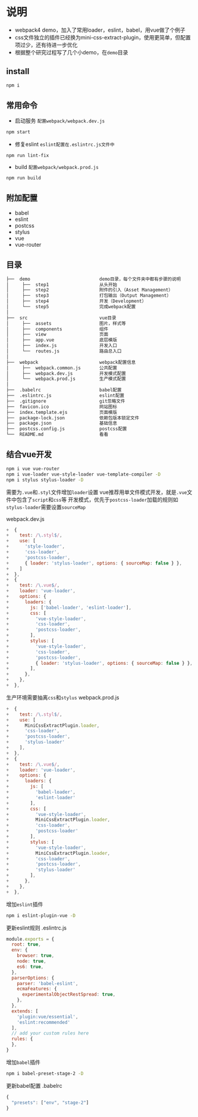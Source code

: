 # 说明
- webpack4 demo，加入了常用loader，eslint，babel，用vue做了个例子
- css文件独立的插件已经换为mini-css-extract-plugin，使用更简单，但配置项过少，还有待进一步优化
- 根据整个研究过程写了几个小demo，在`demo`目录

## install

```bash
npm i
```

## 常用命令

- 启动服务
`配置webpack/webpack.dev.js`

```bash
npm start
```

- 修复eslint
`eslint配置在.eslintrc.js文件中`

```bash
npm run lint-fix
```

- build
`配置webpack/webpack.prod.js`

```bash
npm run build
```

## 附加配置

- babel
- eslint
- postcss
- stylus
- vue
- vue-router

## 目录
```bash
├──  demo                          demo目录，每个文件夹中都有步骤的说明
│     ├──  step1                   从头开始
│     ├──  step2                   附件的引入（Asset Management）
│     ├──  step3                   打包输出（Output Management）
│     ├──  step4                   开发（Development）
│     └──  step5                   完成webpack配置
│
├──  src                           vue目录
│     ├──  assets                  图片，样式等
│     ├──  components              组件
│     ├──  view                    页面
│     ├──  app.vue                 底层模版
│     ├──  index.js                开发入口
│     └──  routes.js               路由总入口
│
├──  webpack                       webpack配置信息
│     ├──  webpack.common.js       公共配置
│     ├──  webpack.dev.js          开发模式配置
│     └──  webpack.prod.js         生产模式配置
│
├──  .babelrc                      babel配置
├──  .eslintrc.js                  eslint配置
├──  .gitignore                    git忽略文件
├──  favicon.ico                   网站图标
├──  index.template.ejs            页面模版
├──  package-lock.json             依赖包版本锁定文件
├──  package.json                  基础信息
├──  postcss.config.js             postcss配置
└──  README.md                     看看
```

## 结合vue开发

```bash
npm i vue vue-router
npm i vue-loader vue-style-loader vue-template-compiler -D
npm i stylus stylus-loader -D
```

需要为`.vue`和`.styl`文件增加`loader`设置
vue推荐用单文件模式开发，就是`.vue`文件中包含了`script`和`css`等
开发模式，优先于`postcss-loader`加载的规则如`stylus-loader`需要设置`sourceMap`

webpack.dev.js
```js
+  {
+    test: /\.styl$/,
+    use: [
+      'style-loader',
+      'css-loader',
+      'postcss-loader',
+      { loader: 'stylus-loader', options: { sourceMap: false } },
+    ]
+  },
+  {
+    test: /\.vue$/,
+    loader: 'vue-loader',
+    options: {
+      loaders: {
+        js: ['babel-loader', 'eslint-loader'],
+        css: [
+          'vue-style-loader',
+          'css-loader',
+          'postcss-loader',
+        ],
+        stylus: [
+          'vue-style-loader',
+          'css-loader',
+          'postcss-loader',
+          { loader: 'stylus-loader', options: { sourceMap: false } },
+        ],
+      },
+    },
+  },
```

生产环境需要抽离`css`和`stylus`
webpack.prod.js
```js
+  {
+    test: /\.styl$/,
+    use: [
+      MiniCssExtractPlugin.loader,
+      'css-loader',
+      'postcss-loader',
+      'stylus-loader'
+    ],
+  },
+  {
+    test: /\.vue$/,
+    loader: 'vue-loader',
+    options: {
+      loaders: {
+        js: [
+          'babel-loader',
+          'eslint-loader'
+        ],
+        css: [
+          'vue-style-loader',
+          MiniCssExtractPlugin.loader,
+          'css-loader',
+          'postcss-loader'
+        ],
+        stylus: [
+          'vue-style-loader',
+          MiniCssExtractPlugin.loader,
+          'css-loader',
+          'postcss-loader',
+          'stylus-loader'
+        ],
+      },
+    },
+  },
```

增加`eslint`插件
```bash
npm i eslint-plugin-vue -D
```

更新eslint规则
.eslintrc.js
```js
module.exports = {
  root: true,
  env: {
    browser: true,
    node: true,
    es6: true,
  },
  parserOptions: {
    parser: 'babel-eslint',
    ecmaFeatures: {
      experimentalObjectRestSpread: true,
    },
  },
  extends: [
    'plugin:vue/essential',
    'eslint:recommended'
  ],
  // add your custom rules here
  rules: {
  },
}
```

增加`babel`插件
```bash
npm i babel-preset-stage-2 -D
```

更新babel配置
.babelrc
```js
{
  "presets": ["env", "stage-2"]
}
```